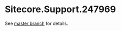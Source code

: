 # Sitecore.Support.247969

See [master branch](https://github.com/sitecoresupport/Sitecore.Support.247969) for details.